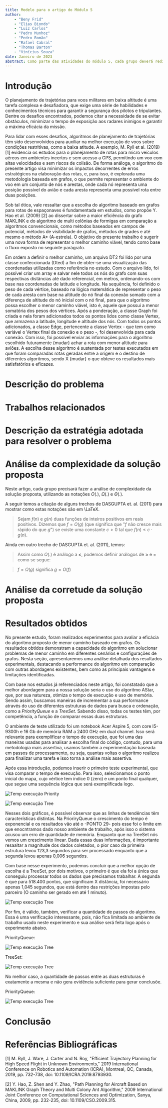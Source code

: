 ```yaml
---
title: Modelo para o artigo do Módulo 5
author: 
    - "Beny Frid"
    - "Elias Biondo"
    - "Luiz Carlos"
    - "Pedro Munhoz"
    - "Pedro Romão"
    - "Rafael Cabral"
    - "Thomas Barton"
    - "Vinícius Souza" 
date: Janeiro de 2023
abstract: Como parte das atividades do módulo 5, cada grupo deverá redigir um texto  descrevendo os resultados do projeto no formato de um artigo científico. Este arquivo no formato markdown contém a estrutura básica deste artigo. Cada grupo deverá editar este arquivo com a descrição do projeto que desenvolveu.
---
```


# Introdução

<p> O planejamento de trajetórias para voos militares em baixa altitude é uma tarefa complexa e desafiadora, que exige uma série de habilidades e conhecimentos técnicos para garantir a segurança dos pilotos e tripulantes. Dentre os desafios encontrados, podemos citar a necessidade de se evitar obstáculos, minimizar o tempo de exposição aos radares inimigos e garantir a máxima eficácia da missão. </p>

<p> Para lidar com esses desafios, algoritmos de planejamento de trajetórias têm sido desenvolvidos para auxiliar na melhor execução de voos sobre condições restritivas, como a baixa atitude. A exemplo, M. Ryll et al. (2019) [1] evidencia os estudos para o planejamento de rotas para micro veículos aéreos em ambientes incertos e sem acesso a GPS, permitindo um voo com altas velocidades e sem riscos de colisão. De forma análoga, o algoritmo do presente artigo visa minimizar os impactos decorrentes de erros estratégicos na elaboração das rotas, e, para isso, é explorada uma metodologia baseada em grafos, o que permite representar o ambiente do voo em um conjunto de nós e arestas, onde cada nó representa uma posição possível do avião e cada aresta representa uma possível rota entre duas posições. </p>

<p> Sob tal ótica, vale ressaltar que a escolha do algoritmo baseado em grafos para rotas de espaçonaves é fundamentada em estudos, como propõe Y. Hao et al. (2009) [2] ao dissertar sobre a maior eficiência do grafo MAKLINK e do algoritmo de multi colônias de formigas em comparação a algoritmos convencionais, como métodos baseados em campos de potencial, métodos de visibilidade de grafos, métodos de grades e até mesmo o método A* (A-estrela). O objetivo do presente trabalho é sugerir uma nova forma de representar o melhor caminho viável, tendo como base o fluxo exposto no seguinte parágrafo. </p>

<p> Em ordem a definir o melhor caminho, um arquivo DT2 foi lido por uma classe confeccionada (Dted) a fim de obter-se uma visualização das coordenadas utilizadas como referência no estudo. Com o arquivo lido, foi possível criar um array e salvar nele todos os nós do grafo com suas respectivas distâncias até dado referencial, em metros, ordenando-os com base nas coordenadas de latitude e longitude. Na sequência, foi definido o peso de cada vértice, baseado na lógica matemática de representar o peso de cada aresta com base na  altitude do nó final da conexão somado com a diferença de altitude do nó inicial com o nó final, para que o algoritmo possa escolher o menor caminho viável, isto é, aquele que possui a menor somatória dos pesos dos vértices. Após a ponderação, a classe Graph foi criada e nela foram adicionados todos os pontos lidos como classe Vertex, que armazena a latitude, longitude e altitude dos nós. Com todos os pontos adicionados, a classe Edge, pertencente a classe Vertex - que tem como variável o Vertex final da conexão e o peso -, foi desenvolvida para cada conexão. Com isso, foi possível enviar as informações para o algoritmo escolhido futuramente {mudar} achar a rota com menor altitude para aviões. A escolha desse algoritmo é sustentada por testes executados em que foram comparadas rotas geradas entre a origem e o destino de diferentes algoritmos, sendo X {mudar} o que obteve os resultados mais satisfatórios e eficazes. </p>

# Descrição do problema

# Trabalhos relacionados

# Descrição da estratégia adotada para resolver o problema

# Análise da complexidade da solução proposta

Neste artigo, cada grupo precisará fazer a análise de complexidade da solução proposta, utilizando as notações $O(.)$, $\Omega(.)$ e $\Theta(.)$.

A seguir temos a citação de alguns trechos de DASGUPTA et. al. (2011) para mostrar como estas notações são em \LaTeX. 

> Sejam $f(n)$ e $g(n)$ duas funções de inteiros positivos em reais positivos. Dizemos que $f = O(g)$ (que significa que "$f$ não cresce mais rápido do que $g$") se existe uma constante $c > 0$ tal que $f(n) \leq c \cdot g(n)$.

Ainda em outro trecho de DASGUPTA et. al. (2011), temos:

> Assim como $O(.)$ é análogo a $\leq$, podemos definir análogos de $\geq$ e $=$ como se segue:

> $f = \Omega(g)$ significa $g = O(f)$

# Análise da corretude da solução proposta

# Resultados obtidos

No presente estudo, foram realizados experimentos para avaliar a eficácia do algoritmo proposto de menor caminho baseado em grafos. Os resultados obtidos demonstram a capacidade do algoritmo em solucionar problemas de menor caminho em diferentes cenários e configurações de grafos. Nesta seção, apresentaremos uma análise detalhada dos resultados experimentais, destacando a performance do algoritmo em comparação com outras abordagens existentes, bem como as principais vantagens e limitações identificadas.

Com base nos estudos já referenciados neste artigo, foi constatado que a melhor abordagem para a nossa solução seria o uso do algoritmo AStar, que, por sua natureza, otimiza o tempo de execução e uso de memória. Sendo assim, buscamos maneiras de incrementar a sua performance através do uso de diferentes estruturas de dados para busca e ordenação, como a _PriorityQueue_ e a _TreeSet_. Sabendo disso, todas os testes têm, por competência, a função de comparar essas duas estruturas.

O ambiente de teste utilizado foi um notebook Acer Aspire 5, com core I5-9300h e 16 Gb de memória RAM a 2400 GHz em dual channel. Isso será relevante para exemplificar o tempo de execução, que foi uma das maneiras usadas para analisar a escolha final do código, contudo, para uma metodologia mais assertiva, usamos também a experimentação baseada em passos de processamento, ou seja, quantas voltas o algoritmo realizou para finalizar uma tarefa e isso torna a análise mais assertiva.

Após essa introdução, podemos inserir o primeiro teste experimental, que visa comparar o tempo de execução. Para isso, selecionamos o ponto inicial do mapa, cujo vértice tem índice 0 (zero) e um ponto final qualquer, que segue uma sequência lógica que será exemplificada logo.

![Temp execução Priority](C:\Users\raalc\Documents\GitHub\grupo2\docs\img\execPriority.jpg)

![Temp execução Tree](C:\Users\raalc\Documents\GitHub\grupo2\docs\img\execTree.jpg)

Nesses dois gráficos, é possível observar que as linhas de tendências têm características distintas. Na PrioriryQueue o crescimento do tempo é exponencial e os resultados vão até o -PONTO 29- pois esse foi o limite em que enocntramos dado nosso ambiente de trabalho, após isso o sistema acusou um erro de quantidade de memória. Enquanto que na TreeSet nós vemos um crescimento linear. Dada essas duas informações, é importante resaaltar a magnitude dos dados coletados, o pior caso da primeira estrutura levou 123,3 segundos para ser processado enquanto que a segunda levou apenas 0,006 segundos.

Com base nesse experimento, podemos concluir que a melhor opção de escolha é a TreeSet, por dois motivos, o primeiro é que ela foi a única que conseguiu processar todos os dados que precisamos trabalhar. A segunda é que para 518.400 pontos, que significam X distância, foi necessário apenas 1,045 segundos, que está dentro das restrições impostas pelo parceiro (O caminho ser gerado em até 1 minuto).

![Temp execução Tree](C:\Users\raalc\Documents\GitHub\grupo2\docs\img\execTree518400.jpg)


Por fim, é válido, também, verificar a quantidade de passos do algoritmo. Essa é uma verificação interessante, pois, não fica limitada ao ambiente de trabalho usado neste experimento e sua análise será feita logo após o experimento abaixo.

PriorityQueue:

![Temp execução Tree](C:\Users\raalc\Documents\GitHub\grupo2\docs\img\passosMelhor.jpg)

TreeSet:

![Temp execução Tree](C:\Users\raalc\Documents\GitHub\grupo2\docs\img\passosMelhor.jpg)


No melhor caso, a quantidade de passos entre as duas estruturas é exatamente a mesma e não gera evidência suficiente para gerar conclusõe.

PriorityQueue:

![Temp execução Tree](C:\Users\raalc\Documents\GitHub\grupo2\docs\img\passosPiorPriority.jpg)




# Conclusão

# Referências Bibliográficas

<p> [1] M. Ryll, J. Ware, J. Carter and N. Roy, "Efficient Trajectory Planning for High Speed Flight in Unknown Environments," 2019 International Conference on Robotics and Automation (ICRA), Montreal, QC, Canada, 2019, pp. 732-738, doi: 10.1109/ICRA.2019.8793930. </p>

<p> [2] Y. Hao, Z. Shen and Y. Zhao, "Path Planning for Aircraft Based on MAKLINK Graph Theory and Multi Colony Ant Algorithm," 2009 International Joint Conference on Computational Sciences and Optimization, Sanya, China, 2009, pp. 232-235, doi: 10.1109/CSO.2009.315. </p>